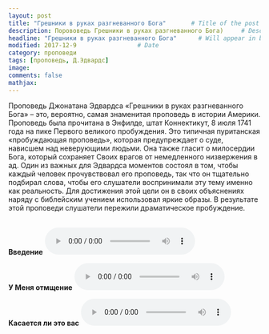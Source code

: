 ```yaml
---
layout: post
title: "Грешники в руках разгневанного Бога"       # Title of the post
description: Порововедь Грешники в руках разгневанного Бога)     # Description of the post, used for Facebook Opengraph & Twitter
headline: "Грешники в руках разгневанного Бога"      # Will appear in bold letters on top of the post
modified: 2017-12-9                 # Date
category: проповеди
tags: [проповедь, Д.Эдвардс]
image: 
comments: false
mathjax:
---
```


Проповедь Джонатана Эдвардса «Грешники в руках разгневанного Бога» – это, вероятно, самая знаменитая проповедь в истории Америки. 
Проповедь была прочитана в Энфилде, штат Коннектикут, 8 июля 1741 года на пике Первого великого пробуждения. 
Это типичная пуританская «пробуждающая проповедь», которая предупреждает о суде, нависшем над неверующими людьми. Она также гласит о милосердии Бога, который сохраняет Своих врагов от немедленного низвержения в ад. Один из важных для Эдвардса моментов состоял в том, чтобы каждый человек прочувствовал его проповедь, так что он тщательно подбирал слова, чтобы его слушатели воспринимали эту тему именно как реальность. Для достижения этой цели он в своих объяснениях наряду с библейским учением использовал яркие образы. 
В результате этой проповеди слушатели пережили драматическое пробуждение.
<br/>
<br/>

**Введение**
<audio controls>
    <source src="https://s3.amazonaws.com/audiobooks.deepidea.cloud/jonathan_edwards/sermon_sinners/01_predislovie_je_greshniki.mp3" type="audio/mpeg"/>
</audio>
<br/>

**У Меня отмщение**
<audio controls>
    <source src="https://s3.amazonaws.com/audiobooks.deepidea.cloud/jonathan_edwards/sermon_sinners/02_u_menya_otmshenie_je_greshniki.mp3" type="audio/mpeg"/>
</audio>
<br/>

**Касается ли это вас**
<audio controls>
    <source src="https://s3.amazonaws.com/audiobooks.deepidea.cloud/jonathan_edwards/sermon_sinners/03_kasaetsya_li_eto_vas_je_greshniki.mp3" type="audio/mpeg"/>
</audio>
<br/>
